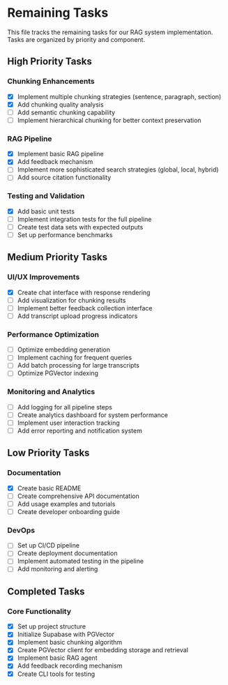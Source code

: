 
# Remaining Tasks

This file tracks the remaining tasks for our RAG system implementation. Tasks are organized by priority and component.

## High Priority Tasks

### Chunking Enhancements
- [x] Implement multiple chunking strategies (sentence, paragraph, section)
- [x] Add chunking quality analysis
- [ ] Add semantic chunking capability
- [ ] Implement hierarchical chunking for better context preservation

### RAG Pipeline
- [x] Implement basic RAG pipeline
- [x] Add feedback mechanism
- [ ] Implement more sophisticated search strategies (global, local, hybrid)
- [ ] Add source citation functionality

### Testing and Validation
- [x] Add basic unit tests
- [ ] Implement integration tests for the full pipeline
- [ ] Create test data sets with expected outputs
- [ ] Set up performance benchmarks

## Medium Priority Tasks

### UI/UX Improvements
- [x] Create chat interface with response rendering
- [ ] Add visualization for chunking results
- [ ] Implement better feedback collection interface
- [ ] Add transcript upload progress indicators

### Performance Optimization
- [ ] Optimize embedding generation
- [ ] Implement caching for frequent queries
- [ ] Add batch processing for large transcripts
- [ ] Optimize PGVector indexing

### Monitoring and Analytics
- [ ] Add logging for all pipeline steps
- [ ] Create analytics dashboard for system performance
- [ ] Implement user interaction tracking
- [ ] Add error reporting and notification system

## Low Priority Tasks

### Documentation
- [x] Create basic README
- [ ] Create comprehensive API documentation
- [ ] Add usage examples and tutorials
- [ ] Create developer onboarding guide

### DevOps
- [ ] Set up CI/CD pipeline
- [ ] Create deployment documentation
- [ ] Implement automated testing in the pipeline
- [ ] Add monitoring and alerting

## Completed Tasks

### Core Functionality
- [x] Set up project structure
- [x] Initialize Supabase with PGVector
- [x] Implement basic chunking algorithm
- [x] Create PGVector client for embedding storage and retrieval
- [x] Implement basic RAG agent
- [x] Add feedback recording mechanism
- [x] Create CLI tools for testing
